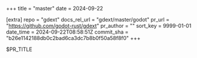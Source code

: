 +++
title = "master"
date = 2024-09-22

[extra]
repo = "gdext"
docs_rel_url = "gdext/master/godot"
pr_url = "https://github.com/godot-rust/gdext"
pr_author = ""
sort_key = 9999-01-01
date_time = 2024-09-22T08:58:51Z
commit_sha = "b26e1142188db0c2bad6ca3dc7b8b0f50a58f8f0"
+++

$PR_TITLE
